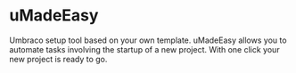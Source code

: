uMadeEasy
=========

Umbraco setup tool based on your own template. uMadeEasy allows you to automate tasks involving the startup of a new project.
With one click your new project is ready to go.
